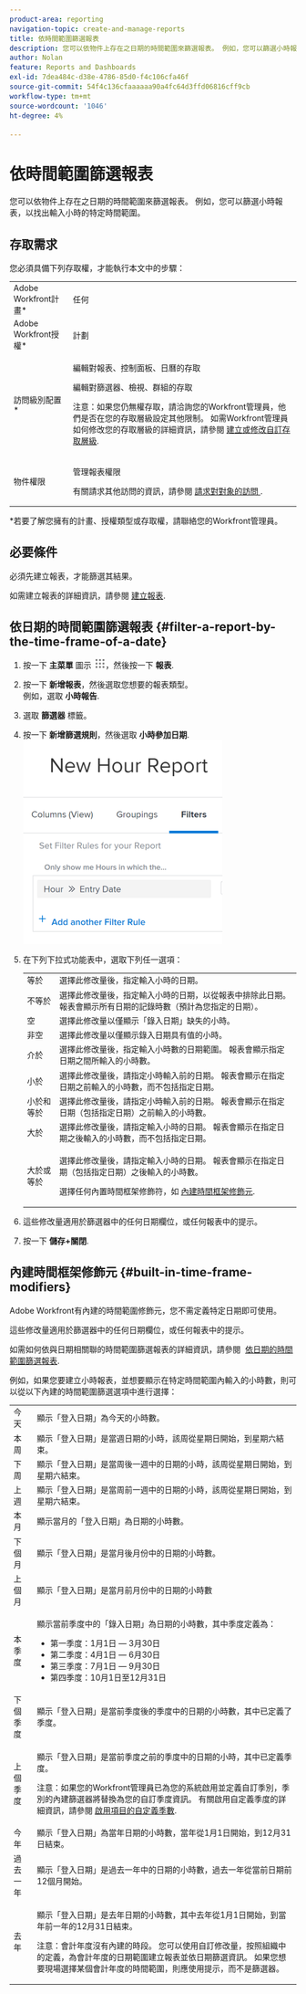 ```yaml
---
product-area: reporting
navigation-topic: create-and-manage-reports
title: 依時間範圍篩選報表
description: 您可以依物件上存在之日期的時間範圍來篩選報表。 例如，您可以篩選小時報表，以找出輸入小時的特定時間範圍。
author: Nolan
feature: Reports and Dashboards
exl-id: 7dea484c-d38e-4786-85d0-f4c106cfa46f
source-git-commit: 54f4c136cfaaaaaa90a4fc64d3ffd06816cff9cb
workflow-type: tm+mt
source-wordcount: '1046'
ht-degree: 4%

---
```


# 依時間範圍篩選報表

您可以依物件上存在之日期的時間範圍來篩選報表。 例如，您可以篩選小時報表，以找出輸入小時的特定時間範圍。

## 存取需求

您必須具備下列存取權，才能執行本文中的步驟：

<table style="table-layout:auto"> 
 <col> 
 <col> 
 <tbody> 
  <tr> 
   <td role="rowheader">Adobe Workfront計畫*</td> 
   <td> <p>任何</p> </td> 
  </tr> 
  <tr> 
   <td role="rowheader">Adobe Workfront授權*</td> 
   <td> <p>計劃 </p> </td> 
  </tr> 
  <tr> 
   <td role="rowheader">訪問級別配置*</td> 
   <td> <p>編輯對報表、控制面板、日曆的存取</p> <p>編輯對篩選器、檢視、群組的存取</p> <p>注意：如果您仍無權存取，請洽詢您的Workfront管理員，他們是否在您的存取層級設定其他限制。 如需Workfront管理員如何修改您的存取層級的詳細資訊，請參閱 <a href="../../../administration-and-setup/add-users/configure-and-grant-access/create-modify-access-levels.md" class="MCXref xref">建立或修改自訂存取層級</a>.</p> </td> 
  </tr> 
  <tr> 
   <td role="rowheader">物件權限</td> 
   <td> <p>管理報表權限</p> <p>有關請求其他訪問的資訊，請參閱 <a href="../../../workfront-basics/grant-and-request-access-to-objects/request-access.md" class="MCXref xref">請求對對象的訪問 </a>.</p> </td> 
  </tr> 
 </tbody> 
</table>

&#42;若要了解您擁有的計畫、授權類型或存取權，請聯絡您的Workfront管理員。

## 必要條件

必須先建立報表，才能篩選其結果。

如需建立報表的詳細資訊，請參閱 [建立報表](../../../reports-and-dashboards/reports/creating-and-managing-reports/create-report.md).

## 依日期的時間範圍篩選報表 {#filter-a-report-by-the-time-frame-of-a-date}

1. 按一下 **主菜單** 圖示 ![](assets/main-menu-icon.png)，然後按一下 **報表**.

1. 按一下 **新增報表**，然後選取您想要的報表類型。\
   例如，選取 **小時報告**.

1. 選取 **篩選器** 標籤。
1. 按一下 **新增篩選規則**，然後選取 **小時參加日期**.\
   ![](assets/qs-filtering-hour-report-by-timeframe-350x357.png)

1. 在下列下拉式功能表中，選取下列任一選項：

   <table style="table-layout:auto"> 
    <col> 
    <col> 
    <tbody> 
     <tr> 
      <td role="rowheader">等於</td> 
      <td>選擇此修改量後，指定輸入小時的日期。</td> 
     </tr> 
     <tr> 
      <td role="rowheader">不等於</td> 
      <td>選擇此修改量後，指定輸入小時的日期，以從報表中排除此日期。 報表會顯示所有日期的記錄時數（預計為您指定的日期）。</td> 
     </tr> 
     <tr> 
      <td role="rowheader">空</td> 
      <td>選擇此修改量以僅顯示「錄入日期」缺失的小時。</td> 
     </tr> 
     <tr> 
      <td role="rowheader">非空</td> 
      <td>選擇此修改量以僅顯示錄入日期具有值的小時。</td> 
     </tr> 
     <tr> 
      <td role="rowheader">介於</td> 
      <td>選擇此修改量後，指定輸入小時數的日期範圍。 報表會顯示指定日期之間所輸入的小時數。</td> 
     </tr> 
     <tr> 
      <td role="rowheader">小於</td> 
      <td>選擇此修改量後，請指定小時輸入前的日期。 報表會顯示在指定日期之前輸入的小時數，而不包括指定日期。</td> 
     </tr> 
     <tr> 
      <td role="rowheader">小於和等於</td> 
      <td>選擇此修改量後，請指定小時輸入前的日期。 報表會顯示在指定日期（包括指定日期）之前輸入的小時數。</td> 
     </tr> 
     <tr> 
      <td role="rowheader">大於</td> 
      <td>選擇此修改量後，請指定輸入小時的日期。 報表會顯示在指定日期之後輸入的小時數，而不包括指定日期。</td> 
     </tr> 
     <tr> 
      <td role="rowheader">大於或等於</td> 
      <td> <p>選擇此修改量後，請指定輸入小時的日期。 報表會顯示在指定日期（包括指定日期）之後輸入的小時數。</p> <p>選擇任何內置時間框架修飾符，如 <a href="#built-in-time-frame-modifiers" class="MCXref xref">內建時間框架修飾元</a>.</p> </td> 
     </tr> 
    </tbody> 
   </table>

1. 這些修改量適用於篩選器中的任何日期欄位，或任何報表中的提示。
1. 按一下 **儲存+關閉**.

## 內建時間框架修飾元 {#built-in-time-frame-modifiers}

Adobe Workfront有內建的時間範圍修飾元，您不需定義特定日期即可使用。 

這些修改量適用於篩選器中的任何日期欄位，或任何報表中的提示。 

如需如何依與日期相關聯的時間範圍篩選報表的詳細資訊，請參閱  [依日期的時間範圍篩選報表](#filter-a-report-by-the-time-frame-of-a-date).

例如，如果您要建立小時報表，並想要顯示在特定時間範圍內輸入的小時數，則可以從以下內建的時間範圍篩選選項中進行選擇：

<table style="table-layout:auto"> 
 <col> 
 <col> 
 <tbody> 
  <tr> 
   <td role="rowheader">今天</td> 
   <td>顯示「登入日期」為今天的小時數。</td> 
  </tr> 
  <tr> 
   <td role="rowheader">本周</td> 
   <td>顯示「登入日期」是當週日期的小時，該周從星期日開始，到星期六結束。</td> 
  </tr> 
  <tr> 
   <td role="rowheader">下周</td> 
   <td>顯示「登入日期」是當周後一週中的日期的小時，該周從星期日開始，到星期六結束。 </td> 
  </tr> 
  <tr> 
   <td role="rowheader">上週</td> 
   <td>顯示「登入日期」是當周前一週中的日期的小時，該周從星期日開始，到星期六結束。 </td> 
  </tr> 
  <tr> 
   <td role="rowheader">本月</td> 
   <td>顯示當月的「登入日期」為日期的小時數。</td> 
  </tr> 
  <tr> 
   <td role="rowheader">下個月</td> 
   <td>顯示「登入日期」是當月後月份中的日期的小時數。</td> 
  </tr> 
  <tr> 
   <td role="rowheader">上個月</td> 
   <td>顯示「登入日期」是當月前月份中的日期的小時數</td> 
  </tr> 
  <tr> 
   <td role="rowheader">本季度</td> 
   <td> <p>顯示當前季度中的「錄入日期」為日期的小時數，其中季度定義為：</p> 
    <ul> 
     <li>第一季度：1月1日 — 3月30日</li> 
     <li>第二季度：4月1日 — 6月30日</li> 
     <li>第三季度：7月1日 — 9月30日</li> 
     <li>第四季度：10月1日至12月31日</li> 
    </ul> </td> 
  </tr> 
  <tr> 
   <td role="rowheader">下個季度</td> 
   <td>顯示「登入日期」是當前季度後的季度中的日期的小時數，其中已定義了季度。</td> 
  </tr> 
  <tr> 
   <td role="rowheader">上個季度</td> 
   <td> <p>顯示「登入日期」是當前季度之前的季度中的日期的小時，其中已定義季度。</p> <p>注意：如果您的Workfront管理員已為您的系統啟用並定義自訂季別，季別的內建篩選器將替換為您的自訂季度資訊。 有關啟用自定義季度的詳細資訊，請參閱 <a href="../../../administration-and-setup/set-up-workfront/configure-system-defaults/enable-custom-quarters-projects.md" class="MCXref xref">啟用項目的自定義季數</a>.</p> </td> 
  </tr> 
  <tr> 
   <td role="rowheader">今年</td> 
   <td>顯示「登入日期」為當年日期的小時數，當年從1月1日開始，到12月31日結束。</td> 
  </tr> 
  <tr> 
   <td role="rowheader">過去一年</td> 
   <td>顯示「登入日期」是過去一年中的日期的小時數，過去一年從當前日期前12個月開始。</td> 
  </tr> 
  <tr> 
   <td role="rowheader">去年</td> 
   <td> <p>顯示「登入日期」是去年日期的小時數，其中去年從1月1日開始，到當年前一年的12月31日結束。</p> <p>注意：會計年度沒有內建的時段。 您可以使用自訂修改量，按照組織中的定義，為會計年度的日期範圍建立報表並依日期篩選資訊。 如果您想要現場選擇某個會計年度的時間範圍，則應使用提示，而不是篩選器。 </p> </td> 
  </tr> 
 </tbody> 
</table>
